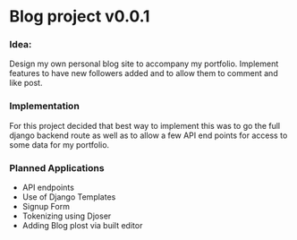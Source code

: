# Blog project v0.0.1

### Idea:

Design my own personal blog site to accompany my portfolio. Implement features to have new followers added and to allow them to comment and like post.

### Implementation

For this project decided that best way to implement this was to go the full django backend route as well as to allow a few API end points for access to some data for my portfolio.

### Planned Applications
* API endpoints
* Use of Django Templates
* Signup Form
* Tokenizing using Djoser
* Adding Blog plost via built editor